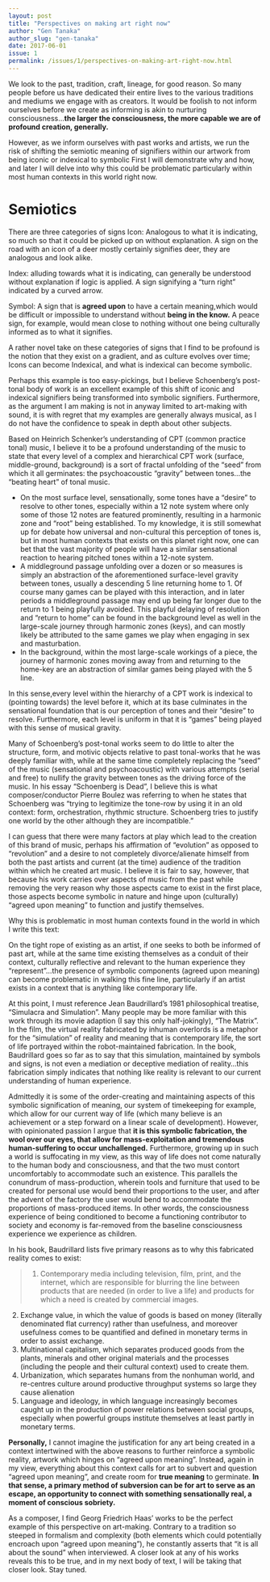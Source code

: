 ```yaml
---
layout: post
title: "Perspectives on making art right now"
author: "Gen Tanaka"
author_slug: "gen-tanaka"
date: 2017-06-01
issue: 1
permalink: /issues/1/perspectives-on-making-art-right-now.html
---
```


We look to the past, tradition, craft, lineage, for good reason. So many people
before us have dedicated their entire lives to the various traditions and
mediums we engage with as creators. It would be foolish to not inform ourselves
before we create as informing is akin to nurturing consciousness…**the larger
the consciousness, the more capable we are of profound creation, generally.**

However, as we inform ourselves with past works and artists, we run the risk of
shifting the semiotic meaning of signifiers within our artwork from being iconic
or indexical to symbolic First I will demonstrate why and how, and later I will
delve into why this could be problematic particularly within most human contexts
in this world right now.

# Semiotics

There are three categories of signs Icon: Analogous to what it is indicating, so
much so that it could be picked up on without explanation. A sign on the road
with an icon of a deer mostly certainly signifies deer, they are analogous and
look alike.

Index: alluding towards what it is indicating, can generally be understood
without explanation if logic is applied. A sign signifying a “turn right”
indicated by a curved arrow.

Symbol: A sign that is **agreed upon** to have a certain meaning,which would be
difficult or impossible to understand without **being in the know.** A peace sign,
for example, would mean close to nothing without one being culturally informed
as to what it signifies.

A rather novel take on these categories of signs that I find to be profound is
the notion that they exist on a gradient, and as culture evolves over time;
Icons can become Indexical, and what is indexical can become symbolic.

Perhaps this example is too easy-pickings, but I believe Schoenberg’s post-tonal
body of work is an excellent example of this shift of iconic and indexical
signifiers being transformed into symbolic signifiers. Furthermore, as the
argument I am making is not in anyway limited to art-making with sound, it is
with regret that my examples are generally always musical, as I do not have the
confidence to speak in depth about other subjects.

Based on Heinrich Schenker’s understanding of CPT (common practice tonal) music,
I believe it to be a profound understanding of the music to state that every
level of a complex and hierarchical CPT work (surface, middle-ground,
background) is a sort of fractal unfolding of the “seed” from which it all
germinates: the psychoacoustic “gravity” between tones…the “beating heart” of
tonal music.

- On the most surface level, sensationally, some tones have a “desire” to
  resolve to other tones, especially within a 12 note system where only some of
  those 12 notes are featured prominently, resulting in a harmonic zone and
  “root” being established. To my knowledge, it is still somewhat up for debate
  how universal and non-cultural this perception of tones is, but in most human
  contexts that exists on this planet right now, one can bet that the vast
  majority of people will have a similar sensational reaction to hearing pitched
  tones within a 12-note system.
- A middleground passage unfolding over a dozen or so measures is simply an
  abstraction of the aforementioned surface-level gravity between tones, usually
  a descending 5 line returning home to 1. Of course many games can be played
  with this interaction, and in later periods a middleground passage may end up
  being far longer due to the return to 1 being playfully avoided. This playful
  delaying of resolution and “return to home” can be found in the background
  level as well in the large-scale journey through harmonic zones (keys), and
  can mostly likely be attributed to the same games we play when engaging in sex
  and masturbation.
- In the background, within the most large-scale workings of a piece, the
  journey of harmonic zones moving away from and returning to the home-key are
  an abstraction of similar games being played with the 5 line.

In this sense,every level within the hierarchy of a CPT work is indexical to
(pointing towards) the level before it, which at its base culminates in the
sensational foundation that is our perception of tones and their “desire” to
resolve. Furthermore, each level is uniform in that it is “games” being played
with this sense of musical gravity.

Many of Schoenberg’s post-tonal works seem to do little to alter the structure,
form, and motivic objects relative to past tonal-works that he was deeply
familiar with, while at the same time completely replacing the “seed” of the
music (sensational and psychoacoustic) with various attempts (serial and free)
to nullify the gravity between tones as the driving force of the music. In his
essay “Schoenberg is Dead”, I believe this is what composer/conductor Pierre
Boulez was referring to when he states that Schoenberg was “trying to legitimize
the tone-row by using it in an old context: form, orchestration, rhythmic
structure. Schoenberg tries to justify one world by the other although they are
incompatible.”

I can guess that there were many factors at play which lead to the creation of
this brand of music, perhaps his affirmation of “evolution” as opposed to
“revolution” and a desire to not completely divorce/alienate himself from both
the past artists and current (at the time) audience of the tradition within
which he created art music. I believe it is fair to say, however, that because
his work carries over aspects of music from the past while removing the very
reason why those aspects came to exist in the first place, those aspects become
symbolic in nature and hinge upon (culturally) “agreed upon meaning” to function
and justify themselves.


Why this is problematic in most human contexts found in the world in which I
write this text:

On the tight rope of existing as an artist, if one seeks to both be informed of
past art, while at the same time existing themselves as a conduit of their
context, culturally reflective and relevant to the human experience they
“represent”…the presence of symbolic components (agreed upon meaning) can
become problematic in walking this fine line, particularly if an artist exists
in a context that is anything like contemporary life.

At this point, I must reference Jean Baudrillard’s 1981 philosophical treatise,
“Simulacra and Simulation”. Many people may be more familiar with this work
through its movie adaption (I say this only half-jokingly), “The Matrix”. In the
film, the virtual reality fabricated by inhuman overlords is a metaphor for the
“simulation” of reality and meaning that is contemporary life, the sort of life
portrayed within the robot-maintained fabrication. In the book, Baudrillard goes
so far as to say that this simulation, maintained by symbols and signs, is not
even a mediation or deceptive mediation of reality…this fabrication simply
indicates that nothing like reality is relevant to our current understanding of
human experience.

Admittedly it is some of the order-creating and maintaining aspects of this
symbolic signification of meaning, our system of timekeeping for example, which
allow for our current way of life (which many believe is an achievement or a
step forward on a linear scale of development). However, with opinionated
passion I argue that **it is this symbolic fabrication, the wool over our eyes,
that allow for mass-exploitation and tremendous human-suffering to occur
unchallenged.** Furthermore, growing up in such a world is suffocating in my
view, as this way of life does not come naturally to the human body and
consciousness, and that the two must contort uncomfortably to accommodate such
an existence. This parallels the conundrum of mass-production, wherein tools and
furniture that used to be created for personal use would bend their proportions
to the user, and after the advent of the factory the user would bend to
accommodate the proportions of mass-produced items. In other words, the
consciousness experience of being conditioned to become a functioning
contributor to society and economy is far-removed from the baseline
consciousness experience we experience as children.

In his book, Baudrillard lists five primary reasons as to why this fabricated
reality comes to exist:

> 1. Contemporary media including television, film, print, and the internet,
>    which are responsible for blurring the line between products that are
>    needed (in order to live a life) and products for which a need is created
>    by commercial images.
2. Exchange value, in which the value of goods is based on money (literally
   denominated flat currency) rather than usefulness, and moreover usefulness
   comes to be quantified and defined in monetary terms in order to assist
   exchange.
3. Multinational capitalism, which separates produced goods from the plants,
   minerals and other original materials and the processes (including the people
   and their cultural context) used to create them.
4. Urbanization, which separates humans from the nonhuman world, and re-centres
   culture around productive throughput systems so large they cause alienation
5. Language and ideology, in which language increasingly becomes caught up in
   the production of power relations between social groups, especially when
   powerful groups institute themselves at least partly in monetary terms.

**Personally,** I cannot imagine the justification for any art being created in a
context intertwined with the above reasons to further reinforce a symbolic
reality, artwork which hinges on “agreed upon meaning”. Instead, again in my
view, everything about this context calls for art to subvert and question
“agreed upon meaning”, and create room for **true meaning** to germinate. **In that
sense, a primary method of subversion can be for art to serve as an escape, an
opportunity to connect with something sensationally real, a moment of conscious
sobriety.**

As a composer, I find Georg Friedrich Haas’ works to be the perfect example of
this perspective on art-making. Contrary to a tradition so steeped in formalism
and complexity (both elements which could potentially encroach upon “agreed upon
meaning”), he constantly asserts that “it is all about the sound” when
interviewed. A closer look at any of his works reveals this to be true, and in
my next body of text, I will be taking that closer look. Stay tuned.
